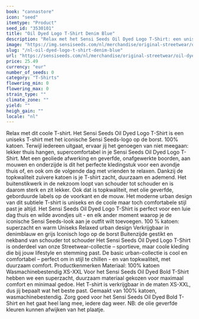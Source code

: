 ```yaml
---
book: "cannastore"
icon: "seed"
itemtype: "Product"
seed_id: "3530101"
title: "Oil Dyed Logo T-Shirt Denim Blue"
description: "Relax met het Sensi Seeds Oil Dyed Logo T-Shirt: een uniseks T-shirt met een relaxed urban design en iconisch Sensi Seeds-logo. Koop nu online!"
image: "https://img.sensiseeds.com/nl/merchandise/original-streetwear/oil-dyed-logo-t-shirt-denim-blue-image.png"
slug: "/nl-oil-dyed-logo-t-shirt-denim-blue"
url: "https://sensiseeds.com/nl/merchandise/original-streetwear/oil-dyed-logo-t-shirt-denim-blue?a_aid=cannastore"
price: 25.49
currency: "eur"
number_of_seeds: 0
category: "T-Shirts"
flowering_min: 0
flowering_max: 0
strain_type: ""
climate_zone: ""
yield: ""
heigh_gain: ""
locale: "nl"
---
```

Relax met dit coole T-shirt. Het Sensi Seeds Oil Dyed Logo T-Shirt is een uniseks T-shirt met het iconische Sensi Seeds-logo op de borst. 100% katoen. Terwijl iedereen uitgaat, ervaar jij het genoegen van niet meegaan: lekker thuis hangen, supercomfortabel in je Sensi Seeds Oil Dyed Logo T-Shirt. Met een geoliede afwerking en geverfde, onafgewerkte boorden, aan mouwen en onderzijde is dit het perfecte kledingstuk voor een avondje thuis of, en ook om de volgende dag met vrienden te relaxen. Dankzij de topkwaliteit zuivere katoen is je T-shirt zacht, duurzaam en ademend. Het buitenstikwerk in de nekzoom loopt van schouder tot schouder en is daarom sterk en zit lekker. Ook dat is topkwaliteit, met olie geverfde, geborduurde labels op de voorkant en de mouw. Het moderne urban design van dit subtiele T-shirt is uniseks en de coole maar toch comfortabele stijl past je altijd. Het Sensi Seeds Oil Dyed Logo T-Shirt is perfect voor een luie dag thuis en wilde avondjes uit - en elk ander moment waarop je de iconische Sensi Seeds-look aan je outfit wilt toevoegen. 100 % katoen: superzacht en warm Uniseks Relaxed urban design Verkrijgbaar in denimblauw en grijs Iconisch logo op de borst Buitenzijde gestikt en nekband van schouder tot schouder Het Sensi Seeds Oil Dyed Logo T-Shirt is onderdeel van onze Streetwear-collectie – sportieve, maar coole kleding die bij jouw lifestyle en stemming past. De basic urban-collectie is cool en comfortabel – perfect om in stijl te chillen - en van topkwaliteit, met duurzaam comfort. Productkenmerken Materiaal: 100% katoen Wasmachinebestendig XS-XXL Voor het Sensi Seeds Oil Dyed Bold T-Shirt hebben we een superzacht, duurzaam materiaal gekozen voor maximaal comfort en minimaal gedoe. Het T-shirt is verkrijgbaar in de maten XS-XXL, dus jij bepaalt wat het beste past. Gemaakt van 100% katoen, wasmachinebestendig. Zorg goed voor het Sensi Seeds Oil Dyed Bold T-Shirt en het gaat heel lang mee, iedere dag weer. NB: de olie geverfde kleuren kunnen afwijken van het plaatje.
